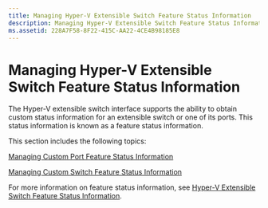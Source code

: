```yaml
---
title: Managing Hyper-V Extensible Switch Feature Status Information
description: Managing Hyper-V Extensible Switch Feature Status Information
ms.assetid: 228A7F58-8F22-415C-AA22-4CE4B98185E8
---
```


# Managing Hyper-V Extensible Switch Feature Status Information


The Hyper-V extensible switch interface supports the ability to obtain custom status information for an extensible switch or one of its ports. This status information is known as a feature status information.

This section includes the following topics:

[Managing Custom Port Feature Status Information](managing-custom-port-feature-status-information.md)

[Managing Custom Switch Feature Status Information](managing-custom-switch-feature-status-information.md)

For more information on feature status information, see [Hyper-V Extensible Switch Feature Status Information](hyper-v-extensible-switch-feature-status-information.md).

 

 





